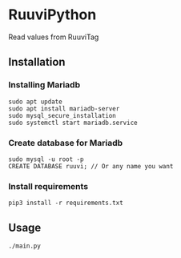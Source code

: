 # RuuviPython
Read values from RuuviTag

## Installation
### Installing Mariadb
```
sudo apt update
sudo apt install mariadb-server
sudo mysql_secure_installation
sudo systemctl start mariadb.service
```

### Create database for Mariadb
```
sudo mysql -u root -p
CREATE DATABASE ruuvi; // Or any name you want
```

### Install requirements
```
pip3 install -r requirements.txt 
```

## Usage
```
./main.py
```
